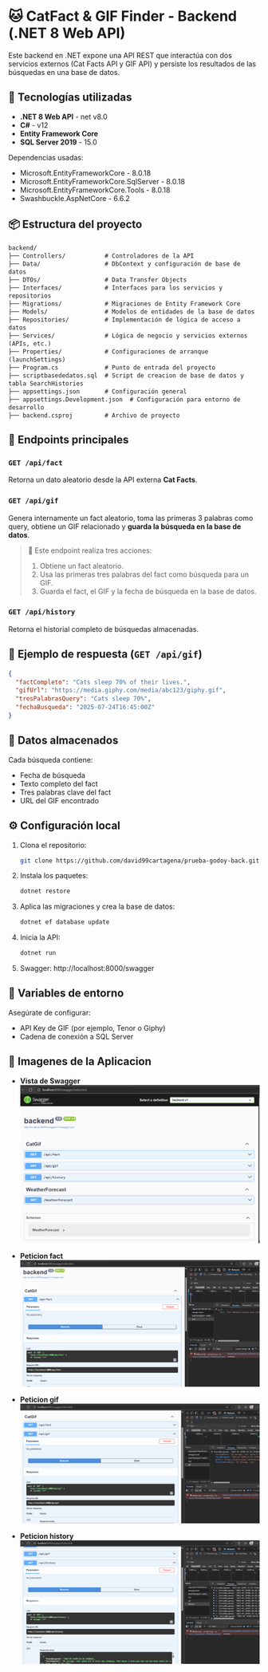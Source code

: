 # 🐱 CatFact & GIF Finder - Backend (.NET 8 Web API)

Este backend en .NET expone una API REST que interactúa con dos servicios externos (Cat Facts API y GIF API) y persiste los resultados de las búsquedas en una base de datos.

## 🚀 Tecnologías utilizadas

- **.NET 8 Web API** - net v8.0
- **C#** - v12
- **Entity Framework Core**
- **SQL Server 2019** - 15.0

Dependencias usadas:

- Microsoft.EntityFrameworkCore - 8.0.18
- Microsoft.EntityFrameworkCore.SqlServer - 8.0.18
- Microsoft.EntityFrameworkCore.Tools - 8.0.18
- Swashbuckle.AspNetCore - 6.6.2

## 📦 Estructura del proyecto

```
backend/
├── Controllers/           # Controladores de la API
├── Data/                  # DbContext y configuración de base de datos
├── DTOs/                  # Data Transfer Objects
├── Interfaces/            # Interfaces para los servicios y repositorios
├── Migrations/            # Migraciones de Entity Framework Core
├── Models/                # Modelos de entidades de la base de datos
├── Repositories/          # Implementación de lógica de acceso a datos
├── Services/              # Lógica de negocio y servicios externos (APIs, etc.)
├── Properties/            # Configuraciones de arranque (launchSettings)
├── Program.cs             # Punto de entrada del proyecto
├── scriptbasededatos.sql  # Script de creacion de base de datos y tabla SearchHistories
├── appsettings.json       # Configuración general
├── appsettings.Development.json  # Configuración para entorno de desarrollo
├── backend.csproj         # Archivo de proyecto
```

## 🎯 Endpoints principales

### `GET /api/fact`

Retorna un dato aleatorio desde la API externa **Cat Facts**.

### `GET /api/gif`

Genera internamente un fact aleatorio, toma las primeras 3 palabras como query, obtiene un GIF relacionado y **guarda la búsqueda en la base de datos**.

> 🔎 Este endpoint realiza tres acciones:
>
> 1. Obtiene un fact aleatorio.
> 2. Usa las primeras tres palabras del fact como búsqueda para un GIF.
> 3. Guarda el fact, el GIF y la fecha de búsqueda en la base de datos.

### `GET /api/history`

Retorna el historial completo de búsquedas almacenadas.

## 📌 Ejemplo de respuesta (`GET /api/gif`)

```json
{
  "factCompleto": "Cats sleep 70% of their lives.",
  "gifUrl": "https://media.giphy.com/media/abc123/giphy.gif",
  "tresPalabrasQuery": "Cats sleep 70%",
  "fechaBusqueda": "2025-07-24T16:45:00Z"
}
```

## 🧠 Datos almacenados

Cada búsqueda contiene:

- Fecha de búsqueda
- Texto completo del fact
- Tres palabras clave del fact
- URL del GIF encontrado

## ⚙️ Configuración local

1. Clona el repositorio:

   ```bash
   git clone https://github.com/david99cartagena/prueba-godoy-back.git
   ```

2. Instala los paquetes:

   ```bash
   dotnet restore
   ```

3. Aplica las migraciones y crea la base de datos:

   ```bash
   dotnet ef database update
   ```

4. Inicia la API:

   ```bash
   dotnet run
   ```

5. Swagger: http://localhost:8000/swagger

## 🔐 Variables de entorno

Asegúrate de configurar:

- API Key de GIF (por ejemplo, Tenor o Giphy)
- Cadena de conexión a SQL Server

## 📸 Imagenes de la Aplicacion

- **Vista de Swagger**  
  ![CatFact](https://raw.githubusercontent.com/david99cartagena/prueba-godoy-back/refs/heads/main/backend/Media/Screenshot_1.png)

- **Peticion fact**  
  ![CatFact](https://raw.githubusercontent.com/david99cartagena/prueba-godoy-back/refs/heads/main/backend/Media/Screenshot_2.png)

- **Peticion gif**  
  ![CatFact](https://raw.githubusercontent.com/david99cartagena/prueba-godoy-back/refs/heads/main/backend/Media/Screenshot_3.png)

- **Peticion history**  
  ![CatFact](https://raw.githubusercontent.com/david99cartagena/prueba-godoy-back/refs/heads/main/backend/Media/Screenshot_4.png)
